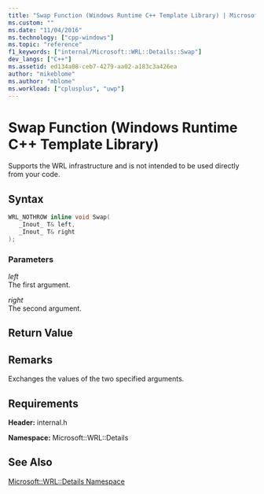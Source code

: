 ```yaml
---
title: "Swap Function (Windows Runtime C++ Template Library) | Microsoft Docs"
ms.custom: ""
ms.date: "11/04/2016"
ms.technology: ["cpp-windows"]
ms.topic: "reference"
f1_keywords: ["internal/Microsoft::WRL::Details::Swap"]
dev_langs: ["C++"]
ms.assetid: ed134a08-ceb7-4279-aa02-a183c3a426ea
author: "mikeblome"
ms.author: "mblome"
ms.workload: ["cplusplus", "uwp"]
---
```

# Swap Function (Windows Runtime C++ Template Library)
Supports the WRL infrastructure and is not intended to be used directly from your code.  
  
## Syntax  
  
```cpp  
WRL_NOTHROW inline void Swap(  
   _Inout_ T& left,  
   _Inout_ T& right  
);  
```  
  
### Parameters  
 *left*  
 The first argument.  
  
 *right*  
 The second argument.  
  
## Return Value  
  
## Remarks  
 Exchanges the values of the two specified arguments.  
  
## Requirements  
 **Header:** internal.h  
  
 **Namespace:** Microsoft::WRL::Details  
  
## See Also  
 [Microsoft::WRL::Details Namespace](../windows/microsoft-wrl-details-namespace.md)